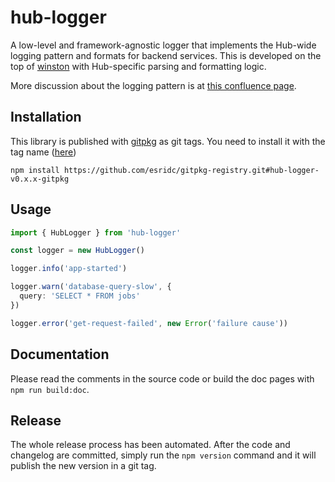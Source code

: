 # hub-logger

A low-level and framework-agnostic logger that implements the Hub-wide logging pattern and formats for backend services. This is developed on the top of [winston](https://github.com/winstonjs/winston) with Hub-specific parsing and formatting logic.

More discussion about the logging pattern is at [this confluence page](https://confluencewikidev.esri.com/display/Hub/Logging).

## Installation

This library is published with [gitpkg](https://github.com/ramasilveyra/gitpkg) as git tags. You need to install it with the tag name ([here](https://github.com/esridc/gitpkg-registry/tags))

```
npm install https://github.com/esridc/gitpkg-registry.git#hub-logger-v0.x.x-gitpkg
```

## Usage

``` typescript
import { HubLogger } from 'hub-logger'

const logger = new HubLogger()

logger.info('app-started')

logger.warn('database-query-slow', {
  query: 'SELECT * FROM jobs'
})

logger.error('get-request-failed', new Error('failure cause'))
```

## Documentation

Please read the comments in the source code or build the doc pages with `npm run build:doc`.

## Release

The whole release process has been automated. After the code and changelog are committed, simply run the `npm version` command and it will publish the new version in a git tag.
